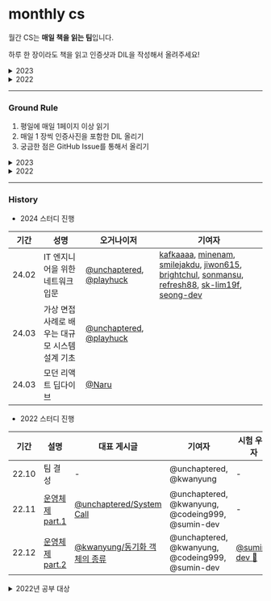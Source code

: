 # monthly cs

월간 CS는 **매일 책을 읽는 팀**입니다.

하루 한 장이라도 책을 읽고 인증샷과 DIL을 작성해서 올려주세요!

<details>
  <summary>
  2023
  </summary>
운영하지 않음
</details>

<details>
  <summary>
  2022
  </summary>
월간 CS 는 <strong>선정한 주제를 매주 주말에 공유하는 팀</strong>입니다. <br>
운영체제 및 네트워크에 대한 깊이 있는 학습을 위해서 결성하였습니다.
</details>


---

### Ground Rule

1. 평일에 매일 1페이지 이상 읽기
2. 매일 1 장씩 인증사진을 포함한 DIL 올리기
3. 궁금한 점은 GitHub Issue를 통해서 올리기

<details>
  <summary>
  2023
  </summary>
운영하지 않음
</details>

<details>
  <summary>
  2022
  </summary>
매달 1,2,3 주차에는 **각자 선정한 주제를 공유하는 시간**을 갖습니다.<br>
매달 마지막 주차에는 **다음달 주제 선정 및 팀 결성 시간**을 갖습니다. 

> 마지막 주차에는, <br>
> 담당한 부분에서 출제한 문제를 취합해서 **쪽지 시험**울 봅니다.
</details>

---

### History

- 2024 스터디 진행

| 기간 | 성명 | 오거나이저 | 기여자 |
| ---- | ---- | -------- | -------- |
| 24.02 | IT 엔지니어을 위한 네트워크 입문 | [@unchaptered](https://github.com/unchaptered), [@playhuck](https://github.com/playhuck) | [kafkaaaa](https://github.com/orgs/monthly-cs/people/kafkaaaa), [minenam](https://github.com/orgs/monthly-cs/people/minenam), [smilejakdu](https://github.com/orgs/monthly-cs/people/smilejakdu), [jiwon615](https://github.com/orgs/monthly-cs/people/jiwon615), [brightchul](https://github.com/orgs/monthly-cs/people/brightchul), [sonmansu](https://github.com/orgs/monthly-cs/people/sonmansu), [refresh88](https://github.com/orgs/monthly-cs/people/refresh88), [sk-lim19f](https://github.com/orgs/monthly-cs/people/sk-lim19f), [seong-dev](https://github.com/orgs/monthly-cs/people/seong-dev) |
| 24.03 | 가상 면접 사례로 배우는 대규모 시스템 설계 기초 | [@unchaptered](https://github.com/unchaptered), [@playhuck](https://github.com/playhuck) | |
| 24.03 | 모던 리액트 딥다이브 | [@Naru](https://github.com/Seokwoodang) | |

- 2022 스터디 진행

| 기간 | 설명 | 대표 게시글 | 기여자 | 시험 우승자 |
| ---- | ---- | ---------- | ----- | ------------ |
| 22.10 | 팀 결성 | - | @unchaptered, @kwanyung | - |
| 22.11 | [운영체제 part.1](https://github.com/monthly-cs/2022-11) | [@unchaptered/System Call](https://github.com/monthly-cs/2022-11/blob/main/%EC%9A%B4%EC%98%81%EC%B2%B4%EC%A0%9C%20%EA%B0%9C%EB%A1%A0/3.%20System%20Call.md) | @unchaptered, @kwanyung, @codeing999, @sumin-dev | - |
| 22.12 | [운영체제 part.2](https://github.com/monthly-cs/2022-12) | [@kwanyung/동기화 객체의 종류](https://github.com/monthly-cs/2022-12/blob/main/%ED%94%84%EB%A1%9C%EC%84%B8%EC%8A%A4%EC%99%80%20%EC%8A%A4%EB%A0%88%EB%93%9C/5.%20%EB%8F%99%EA%B8%B0%ED%99%94%20%EA%B0%9D%EC%B2%B4%EC%9D%98%20%EC%A2%85%EB%A5%98.md) | @unchaptered, @kwanyung, @codeing999, @sumin-dev | [@sumin-dev 👑](https://github.com/sumin-dev) |

<details>
  <summary>2022년 공부 대상</summary>

## Operation System (31)

### 개론 (5) 

1. 운영체제란
2. Interupt?
3. System Call.  
4. [컴퓨터 시스템의 동작 원리](https://github.com/monthly-cs/2022-11/blob/main/%EC%9A%B4%EC%98%81%EC%B2%B4%EC%A0%9C%20%EA%B0%9C%EB%A1%A0/4.%20%EC%BB%B4%ED%93%A8%ED%84%B0%20%EC%8B%9C%EC%8A%A4%ED%85%9C%EC%9D%98%20%EB%8F%99%EC%9E%91%20%EC%9B%90%EB%A6%AC.md)
5. Sync vs Async in OS

### 프로세스, 쓰레드 (7) 

1. 프로세스와 스레드의 차이(Process vs Thread)
2. 멀티 프로세스 대신 멀티 스레드를 사용하는 이유
3. Thread-safe
4. PCB 와 Context Switching
5. 동기화 객체의 종류
6. 뮤텍스와 세마포어의 종류
7. Inter Process Communication

### CPU Scheduling (5)

1. 스케줄러의 정의 및 종류
2. 스케쥴러(장기, 중기, 단기)
3. CPU 스케쥴러(FCFS, SJF, SRTF, Priority Scheduling, RR)
4. 동기와 비동기
5. 프로세스 동기화의 정의, 문제점, 해결책

### Synchronization (3)

1. 프로세스 동기화와 그 문제, 해결책
2. 뮤텍스와 세마포어
3. 모니터와 자바 동기화

### Dead Lock (1)

1. Race Condition Deadlock의 개념과 조건

### Momoery (4)

1. 메모리 관리 전략
2. 외부 단편화와 내부 단편화
3. 메인 메모리와 페이징, 스와핑
4. 가상 메모리와 디맨드 페이징, 세그멘테이션, 페이지 교체 알고리즘

### Cache (2)

1. [캐시의 지역성](https://github.com/monthly-cs/2022-11/blob/main/%EC%BA%90%EC%8B%9C/1.%20%EC%BA%90%EC%8B%9C%EC%9D%98%20%EC%A7%80%EC%97%AD%EC%84%B1.md)
2. [캐시의 동작 원리](https://github.com/monthly-cs/2022-11/blob/main/%EC%BA%90%EC%8B%9C/2.%20%EC%BA%90%EC%8B%9C%EC%9D%98%20%EB%8F%99%EC%9E%91%20%EC%9B%90%EB%A6%AC.md)

### Storage Management (2)

1. [File System](https://github.com/monthly-cs/2022-12/blob/main/Storage%20Management/1.%20File%20system.md)
2. [사용자 계정과 권한 부여](https://github.com/monthly-cs/2022-12/blob/main/Storage%20Management/2.%20%EC%82%AC%EC%9A%A9%EC%9E%90%20%EA%B3%84%EC%A0%95%EA%B3%BC%20%EA%B6%8C%ED%95%9C%20%EB%B6%80%EC%97%AC.md)

### Security (2)

1. [운영체제의 보안](https://github.com/monthly-cs/2022-12/blob/main/Security/1.%20%EC%9A%B4%EC%98%81%EC%B2%B4%EC%A0%9C%EC%9D%98%20%EB%B3%B4%EC%95%88.md)
2. [암호화](https://github.com/monthly-cs/2022-12/blob/main/Security/2.%20%EC%95%94%ED%98%B8%ED%99%94.md)

---

### References

***14k —*** https://github.com/JaeYeopHan/Interview_Question_for_Beginner 

***8.5k —*** https://github.com/gyoogle/tech-interview-for-developer 

***3.2k —*** https://github.com/WeareSoft/tech-interview 

***3.1k** —* https://github.com/WooVictory/Ready-For-Tech-Interview
</details>
